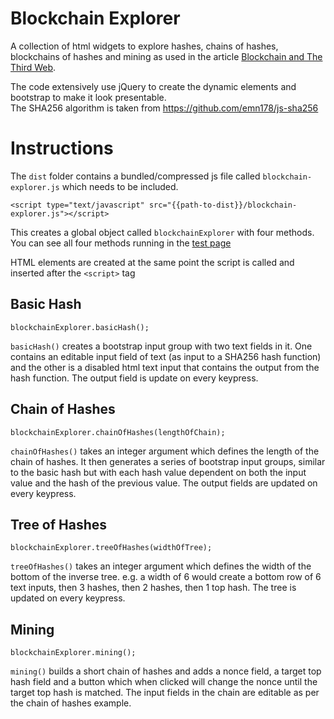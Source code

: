 
# Blockchain Explorer

A collection of html widgets to explore hashes, chains of hashes, blockchains of hashes and mining as used in the article [Blockchain and The Third Web](https://www.julianbrowne.com/article/blockchain/).

The code extensively use jQuery to create the dynamic elements and bootstrap to make it look presentable.  
The SHA256 algorithm is taken from https://github.com/emn178/js-sha256  


# Instructions

The `dist` folder contains a bundled/compressed js file called `blockchain-explorer.js` which needs to be included.

	<script type="text/javascript" src="{{path-to-dist}}/blockchain-explorer.js"></script>

This creates a global object called `blockchainExplorer` with four methods. You can see all four methods running in the [test page](https://julianbrowne.github.io/blockchain-explorer/test/)

HTML elements are created at the same point the script is called and inserted after the `<script>` tag

## Basic Hash

	blockchainExplorer.basicHash();

`basicHash()` creates a bootstrap input group with two text fields in it. One contains an editable input field of text (as input to a SHA256 hash function) and the other is a disabled html text input that contains the output from the hash function. The output field is update on every keypress.

## Chain of Hashes

	blockchainExplorer.chainOfHashes(lengthOfChain);

`chainOfHashes()` takes an integer argument which defines the length of the chain of hashes. It then generates a series of bootstrap input groups, similar to the basic hash but with each hash value dependent on both the input value and the hash of the previous value. The output fields are updated on every keypress.

## Tree of Hashes

	blockchainExplorer.treeOfHashes(widthOfTree);

`treeOfHashes()` takes an integer argument which defines the width of the bottom of the inverse tree. e.g. a width of 6 would create a bottom row of 6 text inputs, then 3 hashes, then 2 hashes, then 1 top hash. The tree is updated on every keypress.

## Mining

	blockchainExplorer.mining();

`mining()` builds a short chain of hashes and adds a nonce field, a target top hash field and a button which when clicked will change the nonce until the target top hash is matched. The input fields in the chain are editable as per the chain of hashes example.

